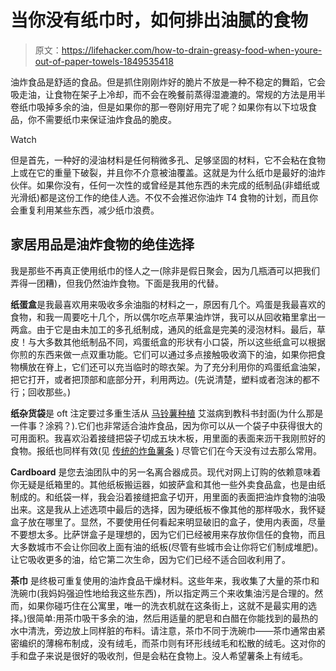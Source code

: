 # 当你没有纸巾时，如何排出油腻的食物

> 原文：<https://lifehacker.com/how-to-drain-greasy-food-when-youre-out-of-paper-towels-1849535418>

油炸食品是舒适的食品。但是抓住刚刚炸好的脆片不放是一种不稳定的舞蹈，它会吸走油，让食物在架子上冷却，而不会在晚餐前蒸得湿漉漉的。常规的方法是用半卷纸巾吸掉多余的油，但是如果你的那一卷刚好用完了呢？如果你有以下垃圾食品，你不需要纸巾来保证油炸食品的脆皮。

Watch

但是首先，一种好的浸油材料是任何稍微多孔、足够坚固的材料，它不会粘在食物上或在它的重量下破裂，并且你不介意被油覆盖。这就是为什么纸巾是最好的油炸伙伴。如果你没有，任何一次性的或曾经是其他东西的未完成的纸制品(非蜡纸或光滑纸)都是这份工作的绝佳人选。不仅不会推迟你油炸 T4 食物的计划，而且你会重复利用某些东西，减少纸巾浪费。

## 家居用品是油炸食物的绝佳选择

我是那些不再真正使用纸巾的怪人之一(除非是假日聚会，因为几瓶酒可以把我们弄得一团糟)，但我仍然油炸食物。下面是我用的代替。

**纸蛋盒**是我最喜欢用来吸收多余油脂的材料之一，原因有几个。鸡蛋是我最喜欢的食物，和我一周要吃十几个，所以偶尔吃点苹果油炸饼，我可以从回收箱里拿出一两盒。由于它是由未加工的多孔纸制成，通风的纸盒是完美的浸泡材料。最后，草皮！与大多数其他纸制品不同，鸡蛋纸盒的形状有小口袋，所以这些纸盒可以根据你煎的东西来做一点双重功能。它们可以通过多点接触吸收滴下的油，如果你把食物横放在脊上，它们还可以充当临时的晾衣架。为了充分利用你的鸡蛋纸盒油架，把它打开，或者把顶部和底部分开，利用两边。(先说清楚，塑料或者泡沫的都不行；回收那些。)

**纸杂货袋**是 oft 注定要过多重生活从 [马铃薯种植](https://www.instructables.com/Growing-Paper-Bag-Potatoes/) 艾滋病到教科书封面(为什么那是一件事？涂鸦？).它们也非常适合油炸食品，因为你可以从一个袋子中获得很大的可用面积。我喜欢沿着接缝把袋子切成五块木板，用里面的表面来沥干我刚煎好的食物。报纸也同样有效(见 [传统的炸鱼薯条](https://www.quora.com/Are-fish-and-chips-supposed-to-be-served-on-newspapers) ) 尽管它们在今天没有过去那么常用。

**Cardboard** 是您去油团队中的另一名离合器成员。现代对网上订购的依赖意味着你无疑是纸箱里的。其他纸板搬运器，如披萨盒和其他一些外卖食品盒，也是由纸制成的。和纸袋一样，我会沿着接缝把盒子切开，用里面的表面把油炸食物的油吸出来。这是我从上述选项中最后的选择，因为硬纸板不像其他的那样吸水，我怀疑盒子放在哪里了。显然，不要使用任何看起来明显破旧的盒子，使用内表面，尽量不要想太多。比萨饼盒子是理想的，因为它们已经被用来存放你信任的食物，而且大多数城市不会让你回收上面有油的纸板(尽管有些城市会让你将它们制成堆肥)。让它吸收更多的油，给它第二次生命，因为它们已经不适合回收利用了。

**茶巾** 是终极可重复使用的油炸食品干燥材料。这些年来，我收集了大量的茶巾和洗碗巾(我妈妈强迫性地给我这些东西)，所以指定两三个来收集油污是合理的。然而，如果你碰巧住在公寓里，唯一的洗衣机就在这条街上，这就不是最实用的选择。)很简单:用茶巾吸干多余的油，然后用适量的肥皂和白醋在你能找到的最热的水中清洗，旁边放上同样脏的布料。请注意，茶巾不同于洗碗巾——茶巾通常由紧密编织的薄棉布制成，没有绒毛，而茶巾则有环形线绒毛和松散的绒毛。这对你的手和盘子来说是很好的吸收剂，但是会粘在食物上。没人希望薯条上有绒毛。